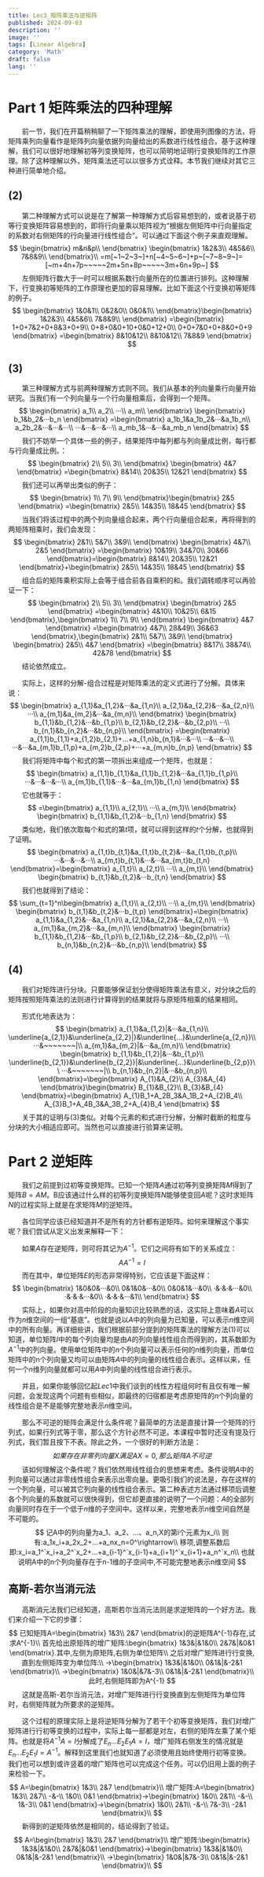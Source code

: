 ```yaml
---
title: Lec3_矩阵乘法与逆矩阵
published: 2024-09-03
description: ''
image: ''
tags: [Linear Algebra]
category: 'Math'
draft: false 
lang: ''
---
```


# Part 1 矩阵乘法的四种理解

&emsp;&emsp;前一节，我们在开篇稍稍聊了一下矩阵乘法的理解，即使用列图像的方法，将矩阵乘列向量看作是矩阵列向量依据列向量给出的系数进行线性组合。基于这种理解，我们可以很好地理解初等列变换矩阵，也可以简明地证明行变换矩阵的工作原理。除了这种理解以外，矩阵乘法还可以以很多方式诠释。本节我们继续对其它三种进行简单地介绍。

## (2)

&emsp;&emsp;第二种理解方式可以说是在了解第一种理解方式后容易想到的，或者说基于初等行变换矩阵容易想到的，即将行向量乘以矩阵视为“根据左侧矩阵中行向量指定的系数对右侧矩阵的行向量进行线性组合”。可以通过下面这个例子来直观理解。
$$
\begin{bmatrix}
m&n&p\\
\end{bmatrix}
\begin{bmatrix}
1&2&3\\
4&5&6\\
7&8&9\\
\end{bmatrix}\\
=m[~1~2~3~]+n[~4~5~6~]+p~[~7~8~9~]=[~m+4n+7p~~~~~2m+5n+8p~~~~~3m+6n+9p~]
$$
&emsp;&emsp;左侧矩阵行数大于一时可以根据系数行向量所在的位置进行排列。这种理解下，行变换初等矩阵的工作原理也更加的容易理解。比如下面这个行变换初等矩阵的例子。
$$
\begin{bmatrix}
1&0&1\\
0&2&0\\
0&0&1\\
\end{bmatrix}\begin{bmatrix}
1&2&3\\
4&5&6\\
7&8&9\\
\end{bmatrix}
=\begin{bmatrix}
1+0+7&2+0+8&3+0+9\\
0+8+0&0+10+0&0+12+0\\
0+0+7&0+0+8&0+0+9
\end{bmatrix}
=\begin{bmatrix}
8&10&12\\
8&10&12\\
7&8&9
\end{bmatrix}
$$

## (3)

&emsp;&emsp;第三种理解方式与前两种理解方式则不同。我们从基本的列向量乘行向量开始研究。当我们有一个列向量与一个行向量相乘后，会得到一个矩阵。
$$
\begin{bmatrix}
a_1\\
a_2\\
···\\
a_m\\
\end{bmatrix}
\begin{bmatrix}
b_1&b_2&···b_n
\end{bmatrix}
=\begin{bmatrix}
a_1b_1&a_1b_2&···&a_1b_n\\
a_2b_2&···&···&···\\
···&···&···&···\\
a_mb_1&···&···&a_mb_n
\end{bmatrix}
$$
&emsp;&emsp;我们不妨举一个具体一些的例子，结果矩阵中每列都与列向量成比例，每行都与行向量成比例。：
$$
\begin{bmatrix}
2\\
5\\
3\\
\end{bmatrix}
\begin{bmatrix}
4&7
\end{bmatrix}
=\begin{bmatrix}
8&14\\
20&35\\
12&21
\end{bmatrix}
$$
&emsp;&emsp;我们还可以再举出类似的例子：
$$
\begin{bmatrix}
1\\
7\\
9\\
\end{bmatrix}\begin{bmatrix}
2&5
\end{bmatrix}
=\begin{bmatrix}
2&5\\
14&35\\
18&45
\end{bmatrix}
$$
&emsp;&emsp;当我们将该过程中的两个列向量组合起来，两个行向量组合起来，再将得到的两矩阵相乘时，我们会发现：
$$
\begin{bmatrix}
2&1\\
5&7\\
3&9\\
\end{bmatrix}
\begin{bmatrix}
4&7\\
2&5
\end{bmatrix}
=\begin{bmatrix}
10&19\\
34&70\\
30&66
\end{bmatrix}=\begin{bmatrix}
8&14\\
20&35\\
12&21
\end{bmatrix}+\begin{bmatrix}
2&5\\
14&35\\
18&45
\end{bmatrix}
$$
&emsp;&emsp;组合后的矩阵乘积实际上会等于组合前各自乘积的和。我们调转顺序可以再验证一下：
$$
\begin{bmatrix}
2\\
5\\
3\\
\end{bmatrix}
\begin{bmatrix}
2&5
\end{bmatrix}
=\begin{bmatrix}
4&10\\
10&25\\
6&15
\end{bmatrix},\begin{bmatrix}
1\\
7\\
9\\
\end{bmatrix}
\begin{bmatrix}
4&7
\end{bmatrix}
=\begin{bmatrix}
4&7\\
28&49\\
36&63
\end{bmatrix},\begin{bmatrix}
2&1\\
5&7\\
3&9\\
\end{bmatrix}
\begin{bmatrix}
2&5\\
4&7
\end{bmatrix}
=\begin{bmatrix}
8&17\\
38&74\\
42&78
\end{bmatrix}
$$
&emsp;&emsp;结论依然成立。

&emsp;&emsp;实际上，这样的分解-组合过程是对矩阵乘法的定义式进行了分解。具体来说：
$$
\begin{bmatrix}
a_{1,1}&a_{1,2}&···&a_{1,n}\\
a_{2,1}&a_{2,2}&···&a_{2,n}\\
···\\
a_{m,1}&a_{m,2}&···&a_{m,n}\\
\end{bmatrix}
\begin{bmatrix}
b_{1,1}&b_{1,2}&···&b_{1,p}\\
b_{2,1}&b_{2,2}&···&b_{2,p}\\
···\\
b_{n,1}&b_{n,2}&···&b_{n,p}\\
\end{bmatrix}
=\begin{bmatrix}
a_{1,1}b_{1,1}+a_{1,2}b_{2,1}+…+a_{1,n}b_{n,1}&···&···\\
···&···&···\\
···&···&a_{m,1}b_{1,p}+a_{m,2}b_{2,p}+···+a_{m,n}b_{n,p}
\end{bmatrix}
$$
&emsp;&emsp;我们将矩阵中每个和式的第一项拆出来组成一个矩阵，也就是：
$$
\begin{bmatrix}
a_{1,1}b_{1,1}&a_{1,1}b_{1,2}&···&a_{1,1}b_{1,p}\\
···&···&···&···\\
a_{m,1}b_{1,1}&···&···&a_{m,1}b_{1,n}
\end{bmatrix}
$$
&emsp;&emsp;它也就等于：
$$
=\begin{bmatrix}
a_{1,1}\\
a_{2,1}\\
···\\
a_{m,1}\\
\end{bmatrix}
\begin{bmatrix}
b_{1,1}&b_{1,2}&···b_{1,n}
\end{bmatrix}
$$
&emsp;&emsp;类似地，我们依次取每个和式的第$t$项，就可以得到这样的$t$个分解，也就得到了证明。
$$
\begin{bmatrix}
a_{1,t}b_{t,1}&a_{1,t}b_{t,2}&···&a_{1,t}b_{t,p}\\
···&···&···&···\\
a_{m,t}b_{t,1}&···&···&a_{m,t}b_{t,n}
\end{bmatrix}=\begin{bmatrix}
a_{1,t}\\
a_{2,t}\\
···\\
a_{m,t}\\
\end{bmatrix}
\begin{bmatrix}
b_{t,1}&b_{t,2}&···b_{t,n}
\end{bmatrix}
$$
&emsp;&emsp;我们也就得到了结论：
$$
\sum_{t=1}^n\begin{bmatrix}
a_{1,t}\\
a_{2,t}\\
···\\
a_{m,t}\\
\end{bmatrix}
\begin{bmatrix}
b_{t,1}&b_{t,2}&···b_{t,p}
\end{bmatrix}=\begin{bmatrix}
a_{1,1}&a_{1,2}&···&a_{1,n}\\
a_{2,1}&a_{2,2}&···&a_{2,n}\\
···\\
a_{m,1}&a_{m,2}&···&a_{m,n}\\
\end{bmatrix}
\begin{bmatrix}
b_{1,1}&b_{1,2}&···&b_{1,p}\\
b_{2,1}&b_{2,2}&···&b_{2,p}\\
···\\
b_{n,1}&b_{n,2}&···&b_{n,p}\\
\end{bmatrix}
$$

## (4)

&emsp;&emsp;我们对矩阵进行分块。只要能够保证划分使得矩阵乘法有意义，对分块之后的矩阵按照矩阵乘法的法则进行计算得到的结果就将与原矩阵相乘的结果相同。

&emsp;&emsp;形式化地表达为：
$$
\begin{bmatrix}
a_{1,1}&a_{1,2}|&···&a_{1,n}\\
\underline{a_{2,1}}&\underline{a_{2,2}|}&\underline{…}&\underline{a_{2,n}}\\
···&~~~~~~~|\\
a_{m,1}&a_{m,2}|&···&a_{m,n}\\
\end{bmatrix}
\begin{bmatrix}
b_{1,1}&b_{1,2}|&···&b_{1,p}\\
\underline{b_{2,1}}&\underline{b_{2,2}}|&\underline{…}&\underline{b_{2,p}}\\
···&~~~~~~~|\\
b_{n,1}&b_{n,2}|&···&b_{n,p}\\
\end{bmatrix}=\begin{bmatrix}
A_{1}&A_{2}\\
A_{3}&A_{4}
\end{bmatrix}\begin{bmatrix}
B_{1}&B_{2}\\
B_{3}&B_{4}
\end{bmatrix}=\begin{bmatrix}
A_{1}B_1+A_2B_3&A_1B_2+A_{2}B_4\\
A_{3}B_1+A_4B_3&A_3B_2+A_{4}B_4
\end{bmatrix}
$$
&emsp;&emsp;关于其的证明与(3)类似。对每个元素的和式进行分解，分解时截断的粒度与分块的大小相适应即可。当然也可以直接进行验算来证明。

# Part 2 逆矩阵

&emsp;&emsp;我们之前提到过初等变换矩阵。已知一个矩阵$A$通过初等列变换矩阵$M$得到了矩阵$B=AM$。B应该通过什么样的初等列变换矩阵$N$能够使变回$A$呢？这时求矩阵$N$的过程实际上就是在求矩阵$M$的逆矩阵。

&emsp;&emsp;各位同学应该已经知道并不是所有的方针都有逆矩阵。如何来理解这个事实呢？我们尝试从定义出发来解释一下：

&emsp;&emsp;如果$A$存在逆矩阵，则可将其记为$A^{-1}$。它们之间将有如下的关系成立：
$$
AA^{-1}=I
$$
&emsp;&emsp;而在其中，单位矩阵$E$的形态非常得特别，它应该是下面这样：
$$
\begin{bmatrix}
1&0&0&···&0\\
0&1&0&···&0\\
0&0&1&···&0\\
·&·&·&···&0\\
·&·&·&···&0\\
·&·&·&···&1\\
\end{bmatrix}
$$
&emsp;&emsp;实际上，如果你对高中阶段的向量知识比较熟悉的话，这实际上意味着$A$可以作为$n$维空间的一组“基底”。也就是说以$A$中的列向量为已知量，可以表示$n$维空间中的所有向量。再详细些讲，我们根据前部分提到的矩阵乘法的理解方法(1)可以知道，单位矩阵$I$中的每个列向量均是由$A$的列向量线性组合而得到的，其系数即为$A^{-1}$中的列向量。使用单位矩阵中的$n$个列向量可以表示任何的$n$维列向量，而单位矩阵中的n个列向量又均可以由矩阵$A$中的列向量的线性组合表示。这样以来，任何一个$n$维列向量就都可以用$A$中列向量的线性组合进行表示。

&emsp;&emsp;并且，如果你能够回忆起$Lec1$中我们谈到的线性方程组何时有且仅有唯一解问题，会发现这两个问题有些相似，即最终的归宿都是考虑原矩阵的$n$个列向量的线性组合是不是能够完整地表示$n$维空间。

&emsp;&emsp;那么不可逆的矩阵会满足什么条件呢？最简单的方法是直接计算一个矩阵的行列式，如果行列式等于零，那么这个方针必然不可逆。本课程中暂时还没有提及行列式，我们暂且按下不表。除此之外，一个很好的判断方法是：
$$
如果存在非零列向量X满足AX=0,那么矩阵A不可逆
$$
&emsp;&emsp;该如何理解这个条件呢？我们依然用线性组合的思想来考虑。条件说明$A$中的列向量可以通过非零线性组合来表示出零向量。更吸引我们的说法是，存在这样的一个列向量，可以被其它列向量的线性组合表示。第二种表述方法通过移项后调整各个列向量的系数就可以很快得到，但它却更直接的说明了一个问题：$A$的全部列向量同时存在于一个低于$n$维的子空间中。这样以来，完整地表示$n$维空间自然是不可能的。
$$
记A中的列向量为a_1、a_2、...、a_n,X的第i个元素为x_i\\
则有:a_1x_i+a_2x_2+…+a_nx_n=0^\rightarrow\\
移项,调整系数后即:x_i=a_1^`x_i+a_2^`x_2+…+a_{i-1}^`x_{i-1}+a_{i+1}^`x_{i+1}+a_n^`x_n\\
也就说明A中的n个列向量存在于n-1维的子空间中,不可能完整地表示n维空间
$$

## 高斯-若尔当消元法

&emsp;&emsp;高斯消元法我们已经知道，高斯若尔当消元法则是求逆矩阵的一个好方法。我们来介绍一下它的步骤：
$$
已知矩阵A=\begin{bmatrix}
1&3\\
2&7
\end{bmatrix}的逆矩阵A^{-1}存在,试求A^{-1}\\
首先给出原矩阵的增广矩阵:\begin{bmatrix}
1&3&|&1&0\\
2&7&|&0&1
\end{bmatrix}.其中,左侧为原矩阵,右侧为单位矩阵\\
之后对增广矩阵进行行变换,直到左侧矩阵变为单位阵:\\
→\begin{bmatrix}
1&3&|&1&0\\
0&1&|&-2&1
\end{bmatrix}\\
→\begin{bmatrix}
1&0&|&7&-3\\
0&1&|&-2&1
\end{bmatrix}\\
此时,右侧矩阵即为A^{-1}
$$
&emsp;&emsp;这就是高斯-若尔当消元法，对增广矩阵进行行变换直到左侧矩阵为单位阵时，右侧矩阵就为所要求的逆矩阵。

&emsp;&emsp;这个过程的原理实际上是将逆矩阵分解为了若干个初等变换矩阵，我们对增广矩阵进行行初等变换的过程中，实际上每一部都是对左，右侧的矩阵左乘了某个矩阵。也就是将$A^{-1}A=I$分解成了$E_n...E_2E_1A=I$，增广矩阵右侧发生的情况就是$E_n...E_2E_1I=A^{-1}$。解释到这里我们也就知道了必须使用且始终使用行初等变换。我们也可以想到或许竖着的增广矩阵也可以完成这个任务。可以仍旧用上面的例子来检验一下。
$$
A=\begin{bmatrix}
1&3\\
2&7
\end{bmatrix}\\
增广矩阵:A=\begin{bmatrix}
1&3\\
2&7\\
-&-\\
1&0\\
0&1
\end{bmatrix}→\begin{bmatrix}
1&0\\
2&1\\
-&-\\
1&-3\\
0&1
\end{bmatrix}→\begin{bmatrix}
1&0\\
2&1\\
-&-\\
7&-3\\
-2&1
\end{bmatrix}\\
$$
&emsp;&emsp;新得到的逆矩阵依然是相同的，结论得到了验证。
$$
A=\begin{bmatrix}
1&3\\
2&7
\end{bmatrix}\\
增广矩阵:\begin{bmatrix}
1&3&|&1&0\\
2&7&|&0&1
\end{bmatrix}→\begin{bmatrix}
1&3&|&1&0\\
0&1&|&-2&1
\end{bmatrix}\\
→\begin{bmatrix}
1&0&|&7&-3\\
0&1&|&-2&1
\end{bmatrix}\\
$$
